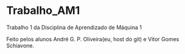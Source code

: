# Trabalho_AM1
Trabalho 1 da Disciplina de Aprendizado de Máquina 1

Feito pelos alunos André G. P. Oliveira(eu, host do git) e Vitor Gomes Schiavone.
